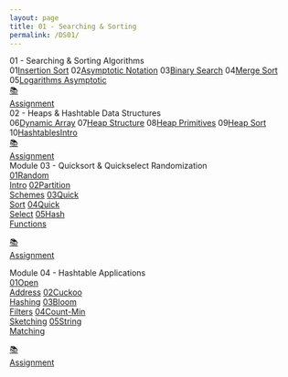 ```yaml
---
layout: page
title: 01 - Searching & Sorting
permalink: /DS01/
---
```


<div class="block" style="grid-template-columns: 1fr 1fr;">
  <div class="btn text"><div class="btn name">01 - Searching & Sorting Algorithms</div>
    <div class="row" style="grid-template-columns: 1fr 8fr;">
      <a class="btn box2">01</a><a href="/01-MSDS/DS01/M101/" class="btn box1">Insertion Sort</a>
      <a class="btn box2">02</a><a href="/01-MSDS/DS01/M102/" class="btn box1">Asymptotic Notation</a>
      <a class="btn box2">03</a><a href="/01-MSDS/DS01/M103/" class="btn box1">Binary Search</a>
      <a class="btn box2">04</a><a href="/01-MSDS/DS01/M104/" class="btn box1">Merge Sort</a>
      <a class="btn box2">05</a><a href="/01-MSDS/DS01/M105/" class="btn box1">Logarithms Asymptotic</a>
    </div>
    <div class="row" style="grid-template-columns: 1fr 1fr 1fr;">
      <a href="//" class="btn box2">📚<br>Assignment</a>
    </div>
  </div>
  <div class="btn text"><div class="btn name">02 - Heaps & Hashtable Data Structures</div>
    <div class="row" style="grid-template-columns: 1fr 8fr;">
      <a class="btn box2">06</a><a href="/01-MSDS/DS01/M101/" class="btn box1">Dynamic Array</a>
      <a class="btn box2">07</a><a href="/01-MSDS/DS01/M102/" class="btn box1">Heap Structure</a>
      <a class="btn box2">08</a><a href="/01-MSDS/DS01/M103/" class="btn box1">Heap Primitives</a>
      <a class="btn box2">09</a><a href="/01-MSDS/DS01/M104/" class="btn box1">Heap Sort</a>
      <a class="btn box2">10</a><a href="/01-MSDS/DS01/M105/" class="btn box1">HashtablesIntro</a>
    </div>
    <div class="row" style="grid-template-columns: 1fr 1fr 1fr;">
      <a href="//" class="btn box2">📚<br>Assignment</a>
    </div>
  </div>
</div>



<div class="row"><div class="btn text" markdown="1">
<div class="btn name">Module 03 - Quicksort & Quickselect Randomization</div>
<div class="row" style="grid-template-columns: 1fr 1fr 1fr 1fr 1fr 1fr;">
  <a href="/01-MSDS/DS01/M301/" class="btn box1"><span class="btn box11">01</span>Random    <br>Intro</a>
  <a href="/01-MSDS/DS01/M302/" class="btn box1"><span class="btn box11">02</span>Partition <br>Schemes</a>
  <a href="/01-MSDS/DS01/M303/" class="btn box1"><span class="btn box11">03</span>Quick     <br>Sort</a>
  <a href="/01-MSDS/DS01/M304/" class="btn box1"><span class="btn box11">04</span>Quick     <br>Select</a>
  <a href="/01-MSDS/DS01/M305/" class="btn box1"><span class="btn box11">05</span>Hash      <br>Functions</a>
  <a class="btn empty"></a>

  <a href="//" class="btn box2">📚<br>Assignment</a>
</div></div></div>

<div class="row"><div class="btn text" markdown="1">
<div class="btn name">Module 04 - Hashtable Applications</div>
<div class="row" style="grid-template-columns: 1fr 1fr 1fr 1fr 1fr 1fr;">
  <a href="/01-MSDS/DS01/M401/" class="btn box1"><span class="btn box11">01</span>Open      <br>Address</a>
  <a href="/01-MSDS/DS01/M402/" class="btn box1"><span class="btn box11">02</span>Cuckoo    <br>Hashing</a>
  <a href="/01-MSDS/DS01/M403/" class="btn box1"><span class="btn box11">03</span>Bloom     <br>Filters</a>
  <a href="/01-MSDS/DS01/M404/" class="btn box1"><span class="btn box11">04</span>Count-Min <br>Sketching</a>
  <a href="/01-MSDS/DS01/M405/" class="btn box1"><span class="btn box11">05</span>String    <br>Matching</a>
  <a class="btn empty"></a>
  
  <a href="//" class="btn box2">📚<br>Assignment</a>
</div></div></div>
